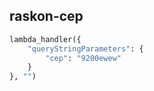 
## raskon-cep
```python
lambda_handler({
    "queryStringParameters": {
        "cep": "9200ewew"
    }
}, "")
```